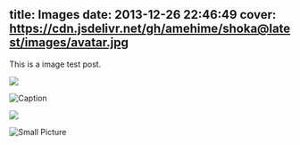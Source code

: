 # 

title: Images
date: 2013-12-26 22:46:49
cover: https://cdn.jsdelivr.net/gh/amehime/shoka@latest/images/avatar.jpg
---

This is a image test post.

![](/assets/wallpaper-2572384.jpg)

![Caption](/assets/wallpaper-2311325.jpg)

![](/assets/wallpaper-878514.jpg)

![Small Picture](https://placehold.it/350x150.jpg)

